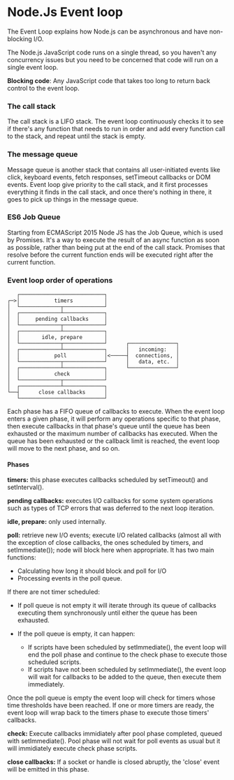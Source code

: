 # Node.Js Event loop

The Event Loop explains how Node.js can be asynchronous and have non-blocking I/O.

The Node.js JavaScript code runs on a single thread, so you haven't any concurrency issues but you need to be concerned that code will run on a single event loop.

**Blocking code**: Any JavaScript code that takes too long to return back control to the event loop.

### The call stack

The call stack is a LIFO stack. The event loop continuously checks it to see if there's any function that needs to run in order and add every function call to the stack, and repeat until the stack is empty.

### The message queue

Message queue is another stack that contains all user-initiated events like click, keyboard events, fetch responses, setTimeout callbacks or DOM events.
Event loop give priority to the call stack, and it first processes everything it finds in the call stack, and once there's nothing in there, it goes to pick up things in the message queue.

### ES6 Job Queue

Starting from ECMAScript 2015 Node JS has the Job Queue, which is used by Promises. It's a way to execute the result of an async function as soon as possible, rather than being put at the end of the call stack.
Promises that resolve before the current function ends will be executed right after the current function.

### Event loop order of operations

<pre><code>   ┌───────────────────────────┐
┌─&gt;│           timers          │
│  └─────────────┬─────────────┘
│  ┌─────────────┴─────────────┐
│  │     pending callbacks     │
│  └─────────────┬─────────────┘
│  ┌─────────────┴─────────────┐
│  │       idle, prepare       │
│  └─────────────┬─────────────┘      ┌───────────────┐
│  ┌─────────────┴─────────────┐      │   incoming:   │
│  │           poll            │&lt;─────┤  connections, │
│  └─────────────┬─────────────┘      │   data, etc.  │
│  ┌─────────────┴─────────────┐      └───────────────┘
│  │           check           │
│  └─────────────┬─────────────┘
│  ┌─────────────┴─────────────┐
└──┤      close callbacks      │
   └───────────────────────────┘
</code></pre>

Each phase has a FIFO queue of callbacks to execute. When the event loop enters a given phase, it will perform any operations specific to that phase, then execute callbacks in that phase's queue until the queue has been exhausted or the maximum number of callbacks has executed. When the queue has been exhausted or the callback limit is reached, the event loop will move to the next phase, and so on.

#### Phases

**timers:** this phase executes callbacks scheduled by setTimeout() and setInterval().

**pending callbacks:** executes I/O callbacks for some system operations such as types of TCP errors that was deferred to the next loop iteration.

**idle, prepare:** only used internally.

**poll:** retrieve new I/O events; execute I/O related callbacks (almost all with the exception of close callbacks, the ones scheduled by timers, and setImmediate()); node will block here when appropriate.
It has two main functions:

- Calculating how long it should block and poll for I/O
- Processing events in the poll queue.

If there are not timer scheduled:

- If poll queue is not empty it will iterate through its queue of callbacks executing them synchronously until either the queue has been exhausted.
- If the poll queue is empty, it can happen:

  - If scripts have been scheduled by setImmediate(), the event loop will end the poll phase and continue to the check phase to execute those scheduled scripts.
  - If scripts have not been scheduled by setImmediate(), the event loop will wait for callbacks to be added to the queue, then execute them immediately.

Once the poll queue is empty the event loop will check for timers whose time thresholds have been reached. If one or more timers are ready, the event loop will wrap back to the timers phase to execute those timers' callbacks.

**check:** Execute callbacks immidiately after pool phase completed, queued with setImmediate(). Pool phase will not wait for poll events as usual but it will immidiately execute check phase scripts.

**close callbacks:** If a socket or handle is closed abruptly, the 'close' event will be emitted in this phase.
